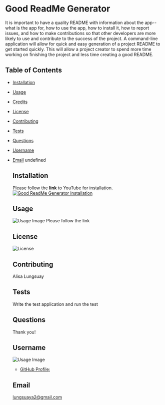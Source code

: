 
  # Good ReadMe Generator
  
  It is important to have a quality README with information about the app--what is the app for, how to use the app, how to install it, how to report issues, and how to make contributions so that other developers are more likely to use and contribute to the success of the project. A command-line application will allow for quick and easy generation of a project README to get started quickly. This will allow a project creator to spend more time working on finishing the project and less time creating a good README.
  
  ## Table of Contents
- [Installation](#installation)
- [Usage](#usage)
- [Credits](#credits)
- [License](#license)
- [Contributing](#contributing)
- [Tests](#tests)
- [Questions](#questions)
- [Username](#username)
- [Email](#email)
  undefined

  ## Installation
  Please follow the **link** to YouTube for installation.
  [![Good ReadMe Generator Installation](../assets/youtube.jpg)](https://youtu.be/XxeWnRSJsM4 "Good ReadMe Generator Installation")

 
  
  ## Usage
  ![Usage Image](../assets/usage.png)
  Please follow the link


  ## License
  ![License](https://img.shields.io/badge/License-MIT-blue.svg "License Badge")
  

  ## Contributing
  Alisa Lungsuay

  ## Tests
  Write the test application and run the test

  ## Questions
  Thank you!

  ## Username
  ![Usage Image](../assets/github.png)
  - [GitHub Profile](https://github.com/AlisaLstar);
  

  ## Email

  lungsuaya2@gmail.com


